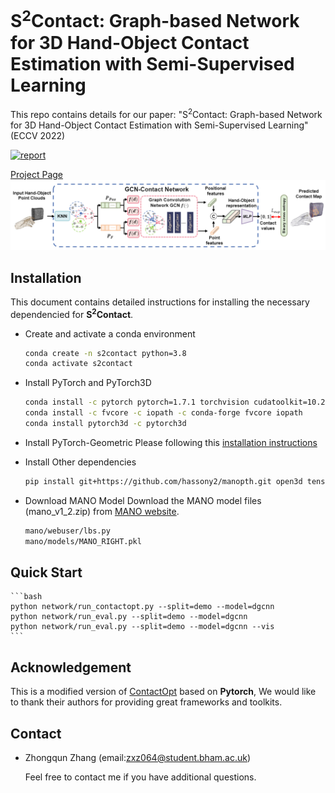 # S<sup>2</sup>Contact: Graph-based Network for 3D Hand-Object Contact Estimation with Semi-Supervised Learning

This repo contains details for our paper: "S<sup>2</sup>Contact: Graph-based Network for 3D Hand-Object Contact Estimation with Semi-Supervised Learning" (ECCV 2022) 

[![report](https://img.shields.io/badge/arxiv-report-red)]()

[Project Page](https://eldentse.github.io/s2contact/)
![Teaser](docs/GCN-Contact.png)


## Installation
This document contains detailed instructions for installing the necessary dependencied for **S<sup>2</sup>Contact**.

- Create and activate a conda environment 
    ```bash
    conda create -n s2contact python=3.8
    conda activate s2contact
    ```  
- Install PyTorch and PyTorch3D
    ```bash
    conda install -c pytorch pytorch=1.7.1 torchvision cudatoolkit=10.2
    conda install -c fvcore -c iopath -c conda-forge fvcore iopath
    conda install pytorch3d -c pytorch3d
    ```  
- Install PyTorch-Geometric
    Please following this [installation instructions](https://pytorch-geometric.readthedocs.io/en/latest/notes/installation.html)

- Install Other dependencies
    ```bash
    pip install git+https://github.com/hassony2/manopth.git open3d tensorboardX pyquaternion trimesh transforms3d chumpy opencv-python
    ```  
- Download MANO Model
    Download the MANO model files (mano_v1_2.zip) from [MANO website](http://mano.is.tue.mpg.de/).
    ```bash
    mano/webuser/lbs.py
    mano/models/MANO_RIGHT.pkl
    ``` 

## Quick Start
    ```bash
    python network/run_contactopt.py --split=demo --model=dgcnn
    python network/run_eval.py --split=demo --model=dgcnn
    python network/run_eval.py --split=demo --model=dgcnn --vis
    ``` 

## Acknowledgement
This is a modified version of [ContactOpt](https://github.com/facebookresearch/ContactOpt) based on **Pytorch**,
We would like to thank their authors for providing great frameworks and toolkits.

## Contact
* Zhongqun Zhang (email:zxz064@student.bham.ac.uk)

    Feel free to contact me if you have additional questions. 

